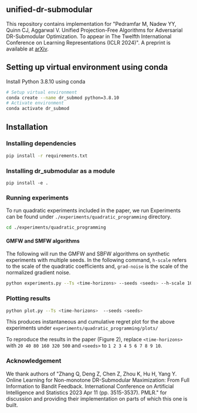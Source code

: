 ## unified-dr-submodular
This repository contains implementation for "Pedramfar M, Nadew YY, Quinn CJ, Aggarwal V. Unified Projection-Free Algorithms for Adversarial DR-Submodular Optimization. To appear in The Twelfth International Conference on Learning Representations (ICLR 2024)". 
A preprint is available at [arXiv](https://arxiv.org/abs/2403.10063).

## Setting up virtual environment using conda 
Install Python 3.8.10 using conda 

```bash
# Setup virtual environment 
conda create --name dr_submod python=3.8.10
# Activate environment 
conda activate dr_submod
```



## Installation 
### Installing dependencies 
```bash
pip install -r requirements.txt
```

### Installing dr_submodular as a module   
```
pip install -e .
```



### Running experiments

To run quadratic experiments included in the paper, we run 
Experiments can be found under `./experiments/quadratic_programming` directory. 

```bash
cd ./experiments/quadratic_programming 

```

#### GMFW and SMFW algorithms 
The following will run the GMFW and SBFW algorithms on synthetic experiments with multiple seeds. In the following command, `h-scale` refers to the scale of the quadratic coefficients and, `grad-noise` is the scale of the normalized gradient noise.   

```bash
python experiments.py --Ts <time-horizons> --seeds <seeds> --h-scale 10. --grad-noise 0.1 
```

### Plotting results 

```bash 
python plot.py --Ts <time-horizons>  --seeds <seeds>
```

This produces instantaneous and cumulative regret plot for the above experiments under `experiments/quadratic_programming/plots/`

To reproduce the results in the paper (Figure 2), replace 
`<time-horizons>` with `20 40 80 160 320 500` and `<seeds>` to `1 2 3 4 5 6 7 8 9 10`.  


### Acknowledgement

We thank authors of "Zhang Q, Deng Z, Chen Z, Zhou K, Hu H, Yang Y. Online Learning for Non-monotone DR-Submodular Maximization: From Full Information to Bandit Feedback. International Conference on Artificial Intelligence and Statistics 2023 Apr 11 (pp. 3515-3537). PMLR." for discussion and providing their implementation on parts of which this one is built.  
